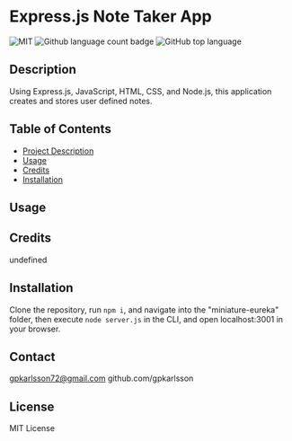 # Express.js Note Taker App
![MIT](https://img.shields.io/badge/License-MIT-yellow.svg) ![Github language count badge](https://img.shields.io/github/languages/count/gpkarlsson/Note-Taker-CRUD-App)
![GitHub top language](https://img.shields.io/github/languages/top/gpkarlsson/Note-Taker-CRUD-App)
## Description
Using Express.js, JavaScript, HTML, CSS, and Node.js, this application creates and stores user defined notes.

## Table of Contents
- [Project Description](#Description)
- [Usage](#Usage)
- [Credits](#Credits)
- [Installation](#Installation)

## Usage

## Credits
undefined

## Installation
Clone the repository, run `npm i`, and navigate into the "miniature-eureka" folder, then execute `node server.js` in the CLI, and open localhost:3001 in your browser.

## Contact
gpkarlsson72@gmail.com
github.com/gpkarlsson

## License

MIT License


  
